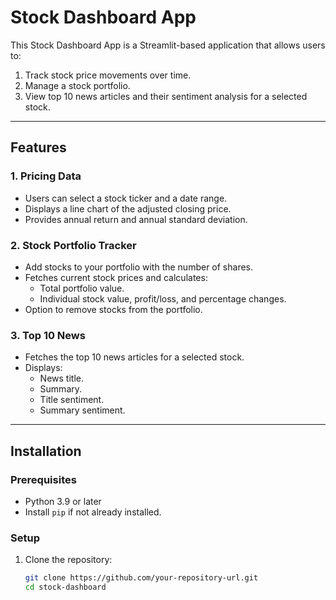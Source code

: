 # Stock Dashboard App

This Stock Dashboard App is a Streamlit-based application that allows users to:
1. Track stock price movements over time.
2. Manage a stock portfolio.
3. View top 10 news articles and their sentiment analysis for a selected stock.

---

## Features

### 1. Pricing Data
- Users can select a stock ticker and a date range.
- Displays a line chart of the adjusted closing price.
- Provides annual return and annual standard deviation.

### 2. Stock Portfolio Tracker
- Add stocks to your portfolio with the number of shares.
- Fetches current stock prices and calculates:
  - Total portfolio value.
  - Individual stock value, profit/loss, and percentage changes.
- Option to remove stocks from the portfolio.

### 3. Top 10 News
- Fetches the top 10 news articles for a selected stock.
- Displays:
  - News title.
  - Summary.
  - Title sentiment.
  - Summary sentiment.

---

## Installation

### Prerequisites
- Python 3.9 or later
- Install `pip` if not already installed.

### Setup
1. Clone the repository:
   ```bash
   git clone https://github.com/your-repository-url.git
   cd stock-dashboard

